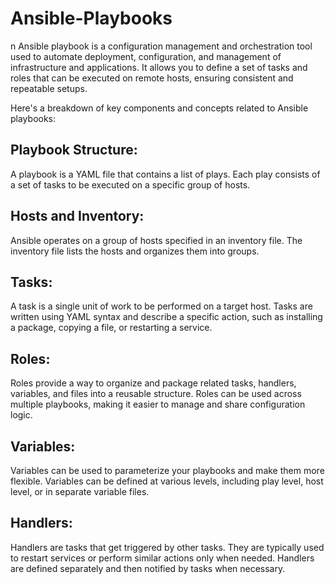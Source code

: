 # Ansible-Playbooks
n Ansible playbook is a configuration management and orchestration tool used to automate deployment, configuration, and management of infrastructure and applications. It allows you to define a set of tasks and roles that can be executed on remote hosts, ensuring consistent and repeatable setups.

Here's a breakdown of key components and concepts related to Ansible playbooks:

## Playbook Structure:

A playbook is a YAML file that contains a list of plays.
Each play consists of a set of tasks to be executed on a specific group of hosts.

## Hosts and Inventory:

Ansible operates on a group of hosts specified in an inventory file.
The inventory file lists the hosts and organizes them into groups.

## Tasks:

A task is a single unit of work to be performed on a target host.
Tasks are written using YAML syntax and describe a specific action, such as installing a package, copying a file, or restarting a service.

## Roles:

Roles provide a way to organize and package related tasks, handlers, variables, and files into a reusable structure.
Roles can be used across multiple playbooks, making it easier to manage and share configuration logic.

## Variables:

Variables can be used to parameterize your playbooks and make them more flexible.
Variables can be defined at various levels, including play level, host level, or in separate variable files.

## Handlers:

Handlers are tasks that get triggered by other tasks. They are typically used to restart services or perform similar actions only when needed.
Handlers are defined separately and then notified by tasks when necessary.
